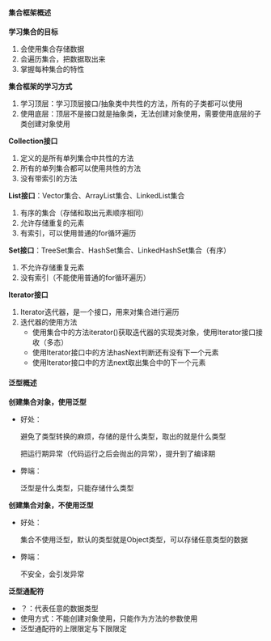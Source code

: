 #### 集合框架概述

**学习集合的目标**

1. 会使用集合存储数据
2. 会遍历集合，把数据取出来
3. 掌握每种集合的特性

**集合框架的学习方式**

1. 学习顶层：学习顶层接口/抽象类中共性的方法，所有的子类都可以使用
2. 使用底层：顶层不是接口就是抽象类，无法创建对象使用，需要使用底层的子类创建对象使用

**Collection接口**

1. 定义的是所有单列集合中共性的方法
2. 所有的单列集合都可以使用共性的方法
3. 没有带索引的方法

**List接口**：Vector集合、ArrayList集合、LinkedList集合

1. 有序的集合（存储和取出元素顺序相同）
2. 允许存储重复的元素
3. 有索引，可以使用普通的for循环遍历

**Set接口**：TreeSet集合、HashSet集合、LinkedHashSet集合（有序）

1. 不允许存储重复元素
2. 没有索引（不能使用普通的for循环遍历）

**Iterator接口**

1. Iterator迭代器，是一个接口，用来对集合进行遍历
2. 迭代器的使用方法
   - 使用集合中的方法iterator()获取迭代器的实现类对象，使用Iterator接口接收（多态）
   - 使用Iterator接口中的方法hasNext判断还有没有下一个元素
   - 使用Iterator接口中的方法next取出集合中的下一个元素

#### 泛型概述

**创建集合对象，使用泛型**

- 好处：

   避免了类型转换的麻烦，存储的是什么类型，取出的就是什么类型

   把运行期异常（代码运行之后会抛出的异常），提升到了编译期

- 弊端：

   泛型是什么类型，只能存储什么类型

**创建集合对象，不使用泛型**

- 好处：

   集合不使用泛型，默认的类型就是Object类型，可以存储任意类型的数据

- 弊端：

   不安全，会引发异常

**泛型通配符**

- ？：代表任意的数据类型
- 使用方式：不能创建对象使用，只能作为方法的参数使用
- 泛型通配符的上限限定与下限限定

